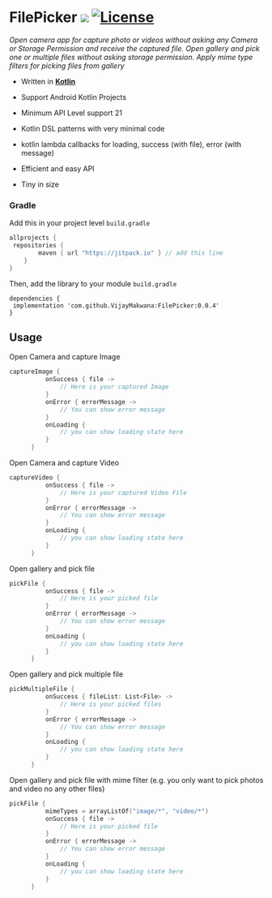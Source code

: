 # FilePicker [![](https://jitpack.io/v/VijayMakwana/FilePicker.svg)](https://jitpack.io/#VijayMakwana/FilePicker) [![License](https://img.shields.io/badge/License-Apache%202.0-orange.svg)](https://opensource.org/licenses/Apache-2.0)

*Open camera app for capture photo or videos without asking any Camera or Storage Permission and
receive the captured file. Open gallery and pick one or multiple files without asking storage
permission. Apply mime type filters for picking files from gallery*

- Written in [**Kotlin**](http://kotlinlang.org)

- Support Android Kotlin Projects

- Minimum API Level support 21

- Kotlin DSL patterns with very minimal code

- kotlin lambda callbacks for loading, success (with file), error (with message)

- Efficient and easy API

- Tiny in size

### Gradle

Add this in your project level `build.gradle`

  ```gradle
  allprojects {
   repositories {
          maven { url "https://jitpack.io" } // add this line
      }
  }
  ```

Then, add the library to your module `build.gradle`

  ```
  dependencies {
   implementation 'com.github.VijayMakwana:FilePicker:0.0.4'
  }
  ```

## Usage

Open Camera and capture Image

  ```kotlin     
  captureImage {
            onSuccess { file ->
                // Here is your captured Image
            }
            onError { errorMessage ->
                // You can show error message
            }
            onLoading {
                // you can show loading state here
            }
        }
  ```

Open Camera and capture Video

  ```kotlin     
  captureVideo {
            onSuccess { file ->
                // Here is your captured Video File
            }
            onError { errorMessage ->
                // You can show error message
            }
            onLoading {
                // you can show loading state here
            }
        }
  ```

Open gallery and pick file

  ```kotlin     
  pickFile {
            onSuccess { file ->
                // Here is your picked file
            }
            onError { errorMessage ->
                // You can show error message
            }
            onLoading {
                // you can show loading state here
            }
        }
  ```

Open gallery and pick multiple file

  ```kotlin     
  pickMultipleFile {
            onSuccess { fileList: List<File> ->
                // Here is your picked files
            }
            onError { errorMessage ->
                // You can show error message
            }
            onLoading {
                // you can show loading state here
            }
        }
  ```

Open gallery and pick file with mime filter (e.g. you only want to pick photos and video no any
other files)

  ```kotlin     
  pickFile {
            mimeTypes = arrayListOf("image/*", "video/*")
            onSuccess { file ->
                // Here is your picked file
            }
            onError { errorMessage ->
                // You can show error message
            }
            onLoading {
                // you can show loading state here
            }
        }
  ```

